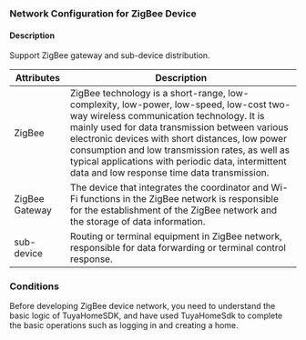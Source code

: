### Network Configuration for ZigBee Device

#### Description

Support ZigBee gateway and sub-device distribution.


| Attributes | Description |
| -------- | -------------------------------------------------------  |
| ZigBee | ZigBee technology is a short-range, low-complexity, low-power, low-speed, low-cost two-way wireless communication technology. It is mainly used for data transmission between various electronic devices with short distances, low power consumption and low transmission rates, as well as typical applications with periodic data, intermittent data and low response time data transmission.|
| ZigBee Gateway | The device that integrates the coordinator and Wi-Fi functions in the ZigBee network is responsible for the establishment of the ZigBee network and the storage of data information.|
| sub-device | Routing or terminal equipment in ZigBee network, responsible for data forwarding or terminal control response.|


### Conditions

Before developing ZigBee device network, you need to understand the basic logic of TuyaHomeSDK, and have used TuyaHomeSdk to complete the basic operations such as logging in and creating a home.